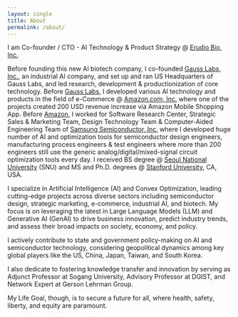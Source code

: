 ```yaml
---
layout: single
title: About
permalink: /about/
---
```


<head>
	<link rel="stylesheet" href="/resource/styles.css">
</head>

<p>
	I am Co-founder / CTO - AI Technology & Product Strategy @ <a href="http://erudio.bio">Erudio Bio, Inc.</a>
</p>
<p>
	Before founding this new AI biotech company,
	I co-founded <a href="https://www.gausslabs.ai/">Gauss Labs, Inc.</a>, an industrial AI company,
	and set up and ran US Headquarters of Gauss Labs,
	and
	led research, development &amp; productionization of core technology.
	Before <a href="https://www.gausslabs.ai/">Gauss Labs</a>, I developed various AI technology and products
	in the field of e-Commerce @ <a href="https://www.amazon.com/">Amazon.com, Inc.</a> where one of the projects
	created 200 USD revenue increase via Amazon Mobile Shopping App.
	Before <a href="https:///www.amazon.com/">Amazon</a>,
	I worked for
		Software Research Center,
		Strategic Sales &amp; Marketing Team,
		Design Technology Team
		&amp;
		Computer-Aided Engineering Team
		of <a href="https://semiconductor.samsung.com/">Samsung Semiconductor, Inc.</a>
	where
		I developed huge number of
		AI and optimization tools
		for semiconductor design engineers, manufacturing process engineers &amp; test engineers
	where
		more than 200 engineers still use the generic analog/digital/mixed-signal circuit optimization tools
		every day.
	I received BS degree @ <a href="https://en.snu.ac.kr/index.html">Seoul National University</a> (SNU)
	and MS and Ph.D. degrees @ <a href="http://stanford.edu">Stanford University</a>, CA, USA.
</p>

<p>
	I specialize in Artificial Intelligence (AI) and Convex Optimization, leading cutting-edge projects across diverse sectors including semiconductor design, strategic marketing, e-commerce, industrial AI, and biotech. My focus is on leveraging the latest in Large Language Models (LLM) and Generative AI (GenAI) to drive business innovation, predict industry trends, and assess their broad impacts on society, economy, and policy.
</p>

<p>
	I actively contribute to state and government policy-making on AI and semiconductor technology, considering geopolitical dynamics among key global players like the US, China, Japan, Taiwan, and South Korea.
</p>

<p>
	I also dedicate to fostering knowledge transfer and innovation
	by serving as Adjunct Professor at Sogang University,
	Advisory Professor at DGIST,
	and Network Expert at Gerson Lehrman Group.
</p>

<p>
	My Life Goal, though, is to secure a future for all, where health, safety, liberty, and equity are paramount.
</p>
